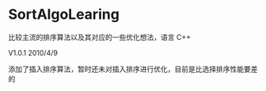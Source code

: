 # SortAlgoLearing
比较主流的排序算法以及其对应的一些优化想法，语言 C++



V1.0.1   2010/4/9

添加了插入排序算法，暂时还未对插入排序进行优化，目前是比选择排序性能要差的